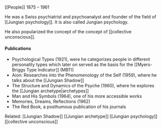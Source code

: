 [[People]]   1875 – 1961

He was a Swiss psychiatrist and psychoanalyst and founder of the field of [[Jungian psychology]]. It is also called Jungian psychology. 

He also popularized the concept of the concept of [[collective unconscious]]. 

#### Publications
- Psychological Types (1921), were he categorizes people in different personality types which later on served as the basis for the [[Myers-Briggs Type Indicator]] (MBTI)
- Aion: Researches into the Phenomenology of the Self (1959), where he talks about the [[Jungian Shadow]]
- The Structure and Dynamics of the Psyche (1960), where he explores the [[Jungian archetype|archetypes]]
- Man and His Symbols (1964), one of his more accessible works
- Memories, Dreams, Reflections (1962)
- The Red Book, a posthumous publication of his journals


Related:
[[Jungian Shadow]]
[[Jungian archetype]]
[[Jungian psychology]]
[[collective unconscious]]